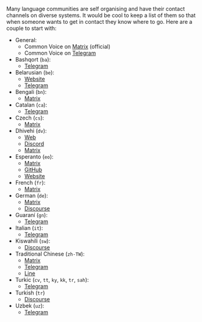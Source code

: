 Many language communities are self organising and have their contact channels on diverse systems. It would be cool to keep a list of them so that when someone wants to get in contact they know where to go. Here are a couple to start with:

* General:
  * Common Voice on [Matrix](https://app.element.io/#/room/#common-voice:mozilla.org)  (official)
  * Common Voice on [Telegram](https://web.telegram.org/#/im?p=@mozilla_common_voice)
* Bashqort (`ba`):
  *  [Telegram](https://t.me/bashkort_voice)
* Belarusian (`be`):
  * [Website](https://mova.pro)
  * [Telegram](https://t.me/voice_by)
* Bengali (`bn`): 
  * [Matrix](https://app.element.io/#/room/#bn-common-voice:mozilla.org)
* Catalan (`ca`):
  * [Telegram](https://t.me/softcatala_tecnologiesparla)
* Czech (`cs`):
  * [Matrix](https://matrix.to/#/#common-voice-czech:mozilla.org)
* Dhivehi (`dv`):
   * [Web](https://dhivehi.ai/)
   * [Discord](https://discord.com/invite/5ZdTHsN8Mn)
   * [Matrix](https://app.element.io/#/room/!WNiJFJTBpvYqMrDWir:matrix.org)
* Esperanto (`eo`):
   * [Matrix](https://chat.mozilla.org/#/room/#Esperanto:mozilla.org)
   * [GitHub](https://github.com/parolrekonado)
   * [Website](https://parolrekonado.github.io/)
* French (`fr`):
   * [Matrix](https://chat.mozilla.org/#/room/#common-voice-fr:mozilla.org)
* German (`de`):
   * [Matrix](https://chat.mozilla.org/#/room/#common-voice-de:mozilla.org)
   * [Discourse](https://discourse.mozilla.org/c/voice/de/289)
* Guaraní (`gn`):
  * [Telegram](https://t.me/joinchat/Y7QOWuaTw8dhMzli)
* Italian (`it`):
  * [Telegram](https://t.me/mozitabot) 
* Kiswahili (`sw`):
  * [Discourse](https://discourse.mozilla.org/c/voice/sw/603)   
* Traditional Chinese (`zh-TW`):
  * [Matrix](https://chat.mozilla.org/#/room/#common-voice-tw:mozilla.org)
  * [Telegram](https://t.me/moztwcv)
  * [Line](https://bit.ly/cv-line) 
* Turkic (`cv`, `tt`, `ky`, `kk`, `tr`, `sah`):
  * [Telegram](https://t.me/joinchat/WRFz62nYdmJ1uo1L)
* Turkish (`tr`)
  * [Discourse](https://discourse.mozilla.org/c/voice/tr/610)  
* Uzbek (`uz`):
  * [Telegram](https://t.me/joinchat/lz2WlEvxlSQ1YzJi) 

